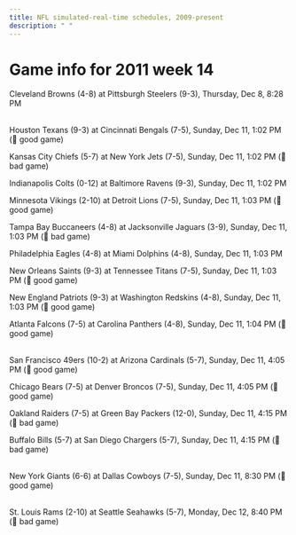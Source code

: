 ```yaml
---
title: NFL simulated-real-time schedules, 2009-present
description: " "
---
```


# Game info for 2011 week 14

Cleveland Browns (4-8) at Pittsburgh Steelers (9-3), Thursday, Dec 8, 8:28 PM

<br/>Houston Texans (9-3) at Cincinnati Bengals (7-5), Sunday, Dec 11, 1:02 PM (:football: good game)

Kansas City Chiefs (5-7) at New York Jets (7-5), Sunday, Dec 11, 1:02 PM (:red_circle: bad game)

Indianapolis Colts (0-12) at Baltimore Ravens (9-3), Sunday, Dec 11, 1:02 PM

Minnesota Vikings (2-10) at Detroit Lions (7-5), Sunday, Dec 11, 1:03 PM (:football: good game)

Tampa Bay Buccaneers (4-8) at Jacksonville Jaguars (3-9), Sunday, Dec 11, 1:03 PM (:red_circle: bad game)

Philadelphia Eagles (4-8) at Miami Dolphins (4-8), Sunday, Dec 11, 1:03 PM

New Orleans Saints (9-3) at Tennessee Titans (7-5), Sunday, Dec 11, 1:03 PM (:football: good game)

New England Patriots (9-3) at Washington Redskins (4-8), Sunday, Dec 11, 1:03 PM (:football: good game)

Atlanta Falcons (7-5) at Carolina Panthers (4-8), Sunday, Dec 11, 1:04 PM (:football: good game)

<br/>San Francisco 49ers (10-2) at Arizona Cardinals (5-7), Sunday, Dec 11, 4:05 PM (:football: good game)

Chicago Bears (7-5) at Denver Broncos (7-5), Sunday, Dec 11, 4:05 PM (:football: good game)

Oakland Raiders (7-5) at Green Bay Packers (12-0), Sunday, Dec 11, 4:15 PM (:red_circle: bad game)

Buffalo Bills (5-7) at San Diego Chargers (5-7), Sunday, Dec 11, 4:15 PM (:red_circle: bad game)

<br/>New York Giants (6-6) at Dallas Cowboys (7-5), Sunday, Dec 11, 8:30 PM (:football: good game)

<br/>St. Louis Rams (2-10) at Seattle Seahawks (5-7), Monday, Dec 12, 8:40 PM (:red_circle: bad game)

